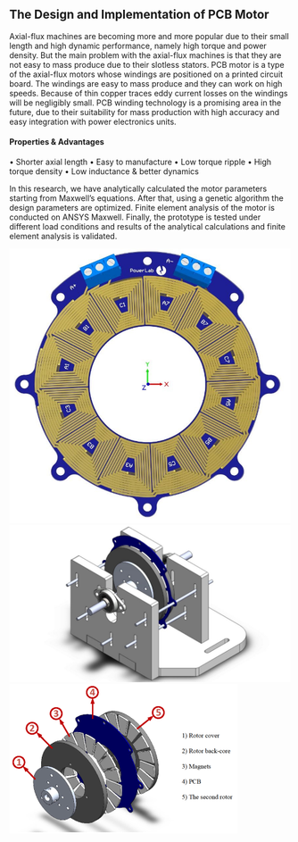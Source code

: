  ## The Design and Implementation of PCB Motor
 Axial-flux machines are becoming more and more popular due to their small length and high dynamic performance, namely high torque and power density. But the main problem with the axial-flux machines is that they are not easy to mass produce due to their slotless stators. PCB motor is a type of the axial-flux motors whose windings are positioned on a printed circuit board. The windings are easy to mass produce and they can work on high speeds. Because of thin copper traces eddy current losses on the windings will be negligibly small. PCB winding technology is a promising area in the future, due to their suitability for mass production with high accuracy and easy integration with power electronics units.

#### Properties & Advantages

•	Shorter axial length
•	Easy to manufacture
•	Low torque ripple
•	High torque density
•	Low inductance & better dynamics


In this research, we have analytically calculated the motor parameters starting from Maxwell’s equations. After that, using a genetic algorithm the design parameters are optimized. Finite element analysis of the motor is conducted on ANSYS Maxwell. Finally, the prototype is tested under different load conditions and results of the analytical calculations and finite element analysis is validated. 

![pcb1](pcb1.jpg)
![pcb2](pcb2.jpg)
![pcb3](pcb3.png)
